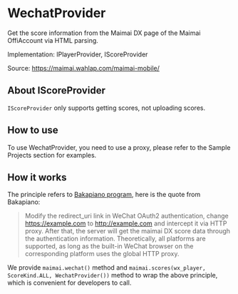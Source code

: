 # WechatProvider

Get the score information from the Maimai DX page of the Maimai OffiAccount via HTML parsing.

Implementation: IPlayerProvider, IScoreProvider

Source: https://maimai.wahlap.com/maimai-mobile/

## About IScoreProvider

`IScoreProvider` only supports getting scores, not uploading scores.

## How to use

To use WechatProvider, you need to use a proxy, please refer to the Sample Projects section for examples.

## How it works

The principle refers to [Bakapiano program](https://github.com/bakapiano/maimaidx-prober-proxy-updater), here is the quote from Bakapiano:

> Modify the redirect_uri link in WeChat OAuth2 authentication, change https://example.com to http://example.com and intercept it via HTTP proxy. After that, the server will get the maimai DX score data through the authentication information. Theoretically, all platforms are supported, as long as the built-in WeChat browser on the corresponding platform uses the global HTTP proxy.

We provide `maimai.wechat()` method and `maimai.scores(wx_player, ScoreKind.ALL, WechatProvider())` method to wrap the above principle, which is convenient for developers to call.